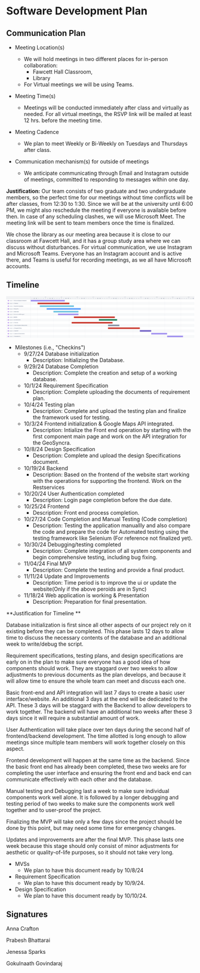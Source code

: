 # Software Development Plan

## Communication Plan

* Meeting Location(s)
  * We will hold meetings in two different places for in-person collaboration:
 	- Fawcett Hall Classroom, 
	- Library
  * For Virtual meetings we will be using Teams.
  
* Meeting Time(s)
  * Meetings will be conducted immediately after class and virtually as needed. For all virtual meetings, the RSVP link will be mailed at least 12 hrs. before the meeting time.
  
* Meeting Cadence
  * We plan to meet Weekly or Bi-Weekly on Tuesdays and Thursdays after class.
  
* Communication mechanism(s) for outside of meetings
  * We anticipate communicating through Email and Instagram outside of meetings, committed to responding to messages within one day. 

**Justification:**
  Our team consists of two graduate and two undergraduate members, so the perfect time for our meetings without time conflicts will be after classes, from 12:30 to 1:30. Since we will be at the university until 6:00 PM, we might also reschedule the meeting if everyone is available before then. In case of any scheduling clashes, we will use Microsoft Meet. The meeting link will be sent to team members once the time is finalized.

We chose the library as our meeting area because it is close to our classroom at Fawcett Hall, and it has a group study area where we can discuss without disturbances. For virtual communication, we use Instagram and Microsoft Teams. Everyone has an Instagram account and is active there, and Teams is useful for recording meetings, as we all have Microsoft accounts.
  
## Timeline
 ![image](https://github.com/WSU-cshimizu/ceg4110-group-project-team07/blob/main/assets/geosyncra_2024-10-03_12.08pm.png)
 
   * Milestones (i.e., "Checkins")
       -  9/27/24 Database initialization
          - Description:  Initializing the Database.
       -  9/29/24 Database Completion
          - Description: Complete the creation and setup of a working database.
       -  10/1/24 Requirement Specification
          - Description: Complete uploading the documents of requirement plan.
       -  10/4/24 Testing plan
          - Description: Complete and upload the testing plan and finalize the framework used for testing.
       -  10/3/24 Frontend initialization & Google Maps API integrated.
          - Description: Intialize the Front end operation by starting with the first component main page and work on the API integration for the GeoSyncra.
       - 10/8/24 Design Specification
          - Description: Complete and upload the design Specifications document.
       -  10/19/24 Backend
          - Description: Based on the frontend of the website start working with the operations for supporting the frontend. Work on the Restservices
       -  10/20/24 User Authentication completed
          - Description: Login page completion before the due date.
       -  10/25/24 Frontend
          - Description: Front end process completion.
       -  10/27/24 Code Completion and Manual Testing (Code completion)
          - Description: Testing the application manuallly and also compare the code and prepare the code for Automated testing using the testing framework like Selenium (For reference not finalized yet).
       -  10/30/24 Debugging/testing completed
          - Description: Complete integration of all system components and begin comprehensive testing, including bug fixing.
       -  11/04/24 Final MVP
          - Description: Complete the testing and provide a final product.
       -  11/11/24 Update and Improvements
          - Description: Time period is to improve the ui or update the website(Only if the above peroids are in Sync) 
       -  11/18/24  Web application is working & Presentation
          - Description: Preparation for final presentation.
        
**Justification for Timeline **

Database initialization is first since all other aspects of our project rely on it existing before they can be completed. This phase lasts 12 days to allow time to discuss the necessary contents of the database and an additional week to write/debug the script.
 
Requirement specifications, testing plans, and design specifications are early on in the plan to make sure everyone has a good idea of how components should work. They are staggard over two weeks to allow adjustments to previous documents as the plan develops, and because it will allow time to ensure the whole team can meet and discuss each one. 

Basic front-end and API integration will last 7 days to create a basic user interface/website. An additional 3 days at the end will be dedicated to the API. These 3 days will be staggard with the Backend to allow developers to work together. The backend will have an additional two weeks after these 3 days since it will require a substantial amount of work. 

User Authentication will take place over ten days during the second half of frontend/backend development. The time allotted is long enough to allow meetings since multiple team members will work together closely on this aspect. 

Frontend development will happen at the same time as the backend. Since the basic front end has already been completed, these two weeks are for completing the user interface and ensuring the front end and back end can communicate effectively with each other and the database. 


Manual testing and Debugging last a week to make sure individual components work well alone. It is followed by a longer debugging and testing period of two weeks to make sure the components work well together and to user-proof the project. 

Finalizing the MVP will take only a few days since the project should be done by this point, but may need some time for emergency changes.

Updates and improvements are after the final MVP. This phase lasts one week because this stage should only consist of minor adjustments for aesthetic or quality-of-life purposes, so it should not take very long. 



  * MVSs
   	- We plan to have this document ready by 10/8/24
  * Requirement Specification
       - We plan to have this document ready by 10/9/24. 
  * Design Specification
       - We plan to have this document ready by 10/10/24.
         

## Signatures
Anna Crafton

Prabesh Bhattarai

Jenessa Sparks

Gokulnaath Govindaraj
